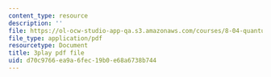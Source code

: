 ```yaml
---
content_type: resource
description: ''
file: https://ol-ocw-studio-app-qa.s3.amazonaws.com/courses/8-04-quantum-physics-i-spring-2016/d70c9766ea9a6fec19b0e68a6738b744_T6TQHNXy5Wg.pdf
file_type: application/pdf
resourcetype: Document
title: 3play pdf file
uid: d70c9766-ea9a-6fec-19b0-e68a6738b744
---
```

